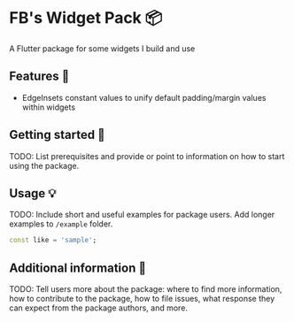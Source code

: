 # FB's Widget Pack 📦
A Flutter package for some widgets I build and use

## Features 🎉

- EdgeInsets constant values to unify default padding/margin values within widgets

## Getting started 🚀

TODO: List prerequisites and provide or point to information on how to
start using the package.

## Usage 💡

TODO: Include short and useful examples for package users. Add longer examples
to `/example` folder.

```dart
const like = 'sample';
```

## Additional information 📖

TODO: Tell users more about the package: where to find more information, how to
contribute to the package, how to file issues, what response they can expect
from the package authors, and more.

